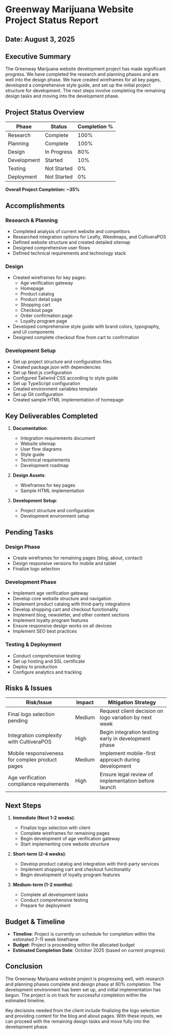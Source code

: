 # Greenway Marijuana Website Project Status Report

## Date: August 3, 2025

## Executive Summary

The Greenway Marijuana website development project has made significant progress. We have completed the research and planning phases and are well into the design phase. We have created wireframes for all key pages, developed a comprehensive style guide, and set up the initial project structure for development. The next steps involve completing the remaining design tasks and moving into the development phase.

## Project Status Overview

| Phase | Status | Completion % |
|-------|--------|--------------|
| Research | Complete | 100% |
| Planning | Complete | 100% |
| Design | In Progress | 80% |
| Development | Started | 10% |
| Testing | Not Started | 0% |
| Deployment | Not Started | 0% |

**Overall Project Completion: ~35%**

## Accomplishments

### Research & Planning
- Completed analysis of current website and competitors
- Researched integration options for Leafly, Weedmaps, and CultiveraPOS
- Defined website structure and created detailed sitemap
- Designed comprehensive user flows
- Defined technical requirements and technology stack

### Design
- Created wireframes for key pages:
  - Age verification gateway
  - Homepage
  - Product catalog
  - Product detail page
  - Shopping cart
  - Checkout page
  - Order confirmation page
  - Loyalty program page
- Developed comprehensive style guide with brand colors, typography, and UI components
- Designed complete checkout flow from cart to confirmation

### Development Setup
- Set up project structure and configuration files
- Created package.json with dependencies
- Set up Next.js configuration
- Configured Tailwind CSS according to style guide
- Set up TypeScript configuration
- Created environment variables template
- Set up Git configuration
- Created sample HTML implementation of homepage

## Key Deliverables Completed

1. **Documentation**:
   - Integration requirements document
   - Website sitemap
   - User flow diagrams
   - Style guide
   - Technical requirements
   - Development roadmap

2. **Design Assets**:
   - Wireframes for key pages
   - Sample HTML implementation

3. **Development Setup**:
   - Project structure and configuration
   - Development environment setup

## Pending Tasks

### Design Phase
- Create wireframes for remaining pages (blog, about, contact)
- Design responsive versions for mobile and tablet
- Finalize logo selection

### Development Phase
- Implement age verification gateway
- Develop core website structure and navigation
- Implement product catalog with third-party integrations
- Develop shopping cart and checkout functionality
- Implement blog, newsletter, and other content sections
- Implement loyalty program features
- Ensure responsive design works on all devices
- Implement SEO best practices

### Testing & Deployment
- Conduct comprehensive testing
- Set up hosting and SSL certificate
- Deploy to production
- Configure analytics and tracking

## Risks & Issues

| Risk/Issue | Impact | Mitigation Strategy |
|------------|--------|---------------------|
| Final logo selection pending | Medium | Request client decision on logo variation by next week |
| Integration complexity with CultiveraPOS | High | Begin integration testing early in development phase |
| Mobile responsiveness for complex product pages | Medium | Implement mobile-first approach during development |
| Age verification compliance requirements | High | Ensure legal review of implementation before launch |

## Next Steps

1. **Immediate (Next 1-2 weeks)**:
   - Finalize logo selection with client
   - Complete wireframes for remaining pages
   - Begin development of age verification gateway
   - Start implementing core website structure

2. **Short-term (2-4 weeks)**:
   - Develop product catalog and integration with third-party services
   - Implement shopping cart and checkout functionality
   - Begin development of loyalty program features

3. **Medium-term (1-2 months)**:
   - Complete all development tasks
   - Conduct comprehensive testing
   - Prepare for deployment

## Budget & Timeline

- **Timeline**: Project is currently on schedule for completion within the estimated 7-11 week timeframe
- **Budget**: Project is proceeding within the allocated budget
- **Estimated Completion Date**: October 2025 (based on current progress)

## Conclusion

The Greenway Marijuana website project is progressing well, with research and planning phases complete and design phase at 80% completion. The development environment has been set up, and initial implementation has begun. The project is on track for successful completion within the estimated timeline.

Key decisions needed from the client include finalizing the logo selection and providing content for the blog and about pages. With these inputs, we can proceed with the remaining design tasks and move fully into the development phase.